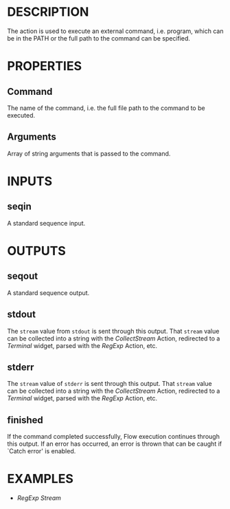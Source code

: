 # DESCRIPTION

The action is used to execute an external command, i.e. program, which can be in the PATH or the full path to the command can be specified.

# PROPERTIES

## Command

The name of the command, i.e. the full file path to the command to be executed.

## Arguments

Array of string arguments that is passed to the command.

# INPUTS

## seqin

A standard sequence input.

# OUTPUTS

## seqout

A standard sequence output.

## stdout

The `stream` value from `stdout` is sent through this output. That `stream` value can be collected into a string with the _CollectStream_ Action, redirected to a _Terminal_ widget, parsed with the _RegExp_ Action, etc.

## stderr

The `stream` value of `stderr` is sent through this output. That `stream` value can be collected into a string with the _CollectStream_ Action, redirected to a _Terminal_ widget, parsed with the _RegExp_ Action, etc.

## finished

If the command completed successfully, Flow execution continues through this output. If an error has occurred, an error is thrown that can be caught if `Catch error' is enabled.

# EXAMPLES

- _RegExp Stream_
